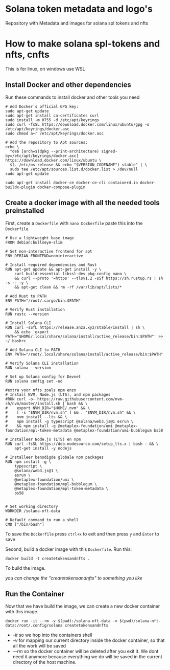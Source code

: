# Solana token metadata and logo's
Repository with Metadata and images for solana spl tokens and nfts

# How to make solana spl-tokens and nfts, cnfts
This is for linux, on windows use WSL

## Install Docker and other dependencies
Run these commands to install docker and other tools you need
```
# Add Docker's official GPG key:
sudo apt-get update
sudo apt-get install ca-certificates curl
sudo install -m 0755 -d /etc/apt/keyrings
sudo curl -fsSL https://download.docker.com/linux/ubuntu/gpg -o /etc/apt/keyrings/docker.asc
sudo chmod a+r /etc/apt/keyrings/docker.asc

# Add the repository to Apt sources:
echo \
  "deb [arch=$(dpkg --print-architecture) signed-by=/etc/apt/keyrings/docker.asc] https://download.docker.com/linux/ubuntu \
  $(. /etc/os-release && echo "$VERSION_CODENAME") stable" | \
  sudo tee /etc/apt/sources.list.d/docker.list > /dev/null
sudo apt-get update
```
```
sudo apt-get install docker-ce docker-ce-cli containerd.io docker-buildx-plugin docker-compose-plugin
```

## Create a docker image with all the needed tools preinstalled
First, create a `Dockerfile` with `nano Dockerfile`
paste this into the `Dockerfile`.
```
# Use a lightweight base image
FROM debian:bullseye-slim

# Set non-interactive frontend for apt
ENV DEBIAN_FRONTEND=noninteractive

# Install required dependencies and Rust
RUN apt-get update && apt-get install -y \
    curl build-essential libssl-dev pkg-config nano \
    && curl --proto '=https' --tlsv1.2 -sSf https://sh.rustup.rs | sh -s -- -y \
    && apt-get clean && rm -rf /var/lib/apt/lists/*

# Add Rust to PATH
ENV PATH="/root/.cargo/bin:$PATH"

# Verify Rust installation
RUN rustc --version

# Install Solana CLI
RUN curl -sSfL https://release.anza.xyz/stable/install | sh \
    && echo 'export PATH="$HOME/.local/share/solana/install/active_release/bin:$PATH"' >> ~/.bashrc

# Add Solana CLI to PATH
ENV PATH="/root/.local/share/solana/install/active_release/bin:$PATH"

# Verify Solana CLI installation
RUN solana --version

# Set up Solana config for Devnet
RUN solana config set -ud

#extra voor nfts zoals npm enzo
# Install NVM, Node.js (LTS), and npm packages
#RUN curl -o- https://raw.githubusercontent.com/nvm-sh/nvm/master/install.sh | bash && \
#    export NVM_DIR="$HOME/.nvm" && \
#    [ -s "$NVM_DIR/nvm.sh" ] && . "$NVM_DIR/nvm.sh" && \
#    nvm install --lts && \
#    npm install -g typescript @solana/web3.js@1 esrun \
#    && npm install -g @metaplex-foundation/umi @metaplex-foundation/mpl-token-metadata @metaplex-foundation/umi-bubblegum bs58

# Installeer Node.js (LTS) en npm
RUN curl -fsSL https://deb.nodesource.com/setup_lts.x | bash - && \
    apt-get install -y nodejs

# Installeer benodigde globale npm packages
RUN npm install -g \
    typescript \
    @solana/web3.js@1 \
    esrun \
    @metaplex-foundation/umi \
    @metaplex-foundation/mpl-bubblegum \
    @metaplex-foundation/mpl-token-metadata \
    bs58


# Set working directory
WORKDIR /solana-nft-data

# Default command to run a shell
CMD ["/bin/bash"]

```
To save the `Dockerfile` press `ctrl+x` to exit and then press `y` and `Enter` to save

Second, build a docker image with this `Dockerfile`. Run this:
```
docker build -t createtokensandnfts .
```
To build the image. 

*you can change the "createtokensandnfts" to something you like*

## Run the Container
Now that we have build the image, we can create a new docker container with this image.
```
docker run -it --rm -v $(pwd):/solana-nft-data -v $(pwd)/solana-nft-data:/root/.config/solana createtokensandnfts
```
- *-it* so we hop into the containers shell
- *-v* for mapping our current directory inside the docker container, so that all the work will be saved
- *--rm* so the docker container will be deleted after you exit it. We dont need it anymore because everything we do will be saved in the current directory of the host machine.

